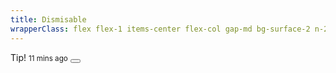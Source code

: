 ```yaml
---
title: Dismisable
wrapperClass: flex flex-1 items-center flex-col gap-md bg-surface-2 n-24 p-24
---
```


<div class="vv-toast 
            vv-toast--dismissable" 
     aria-live="assertive" 
     aria-atomic="true">
    <div class="vv-toast__header">
        <IconifyIcon icon="akar-icons:heart" class="mr-12"/>
        Tip!
        <small class="ml-auto font-extralight text-14">11 mins ago</small>
        <button class="vv-toast__close" type="buttom" aria-label="Close"></button>
    </div>
</div>